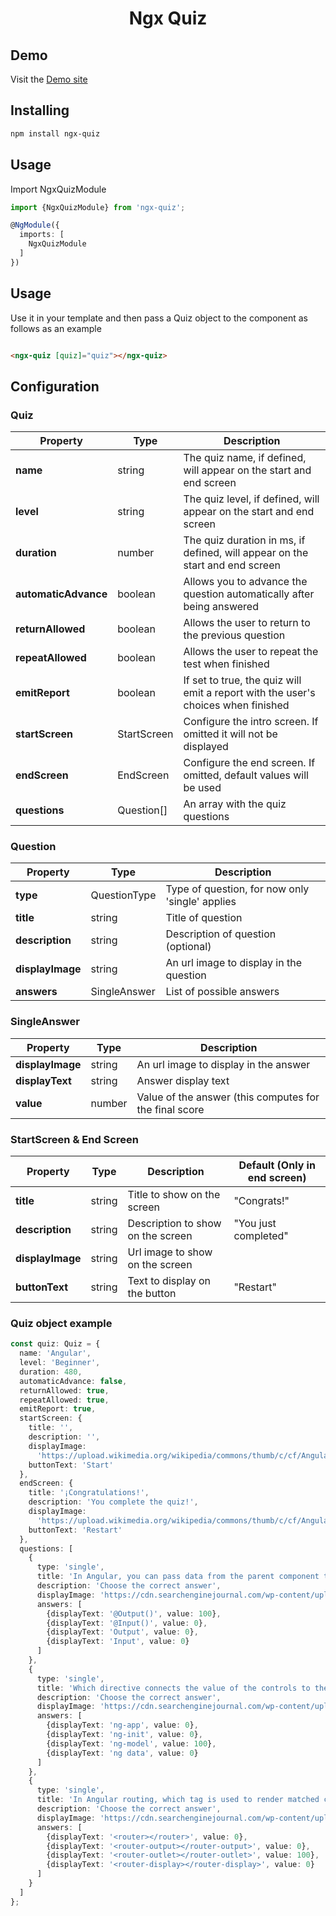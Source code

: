 <h1 style="text-align: center">Ngx Quiz</h1>

## Demo

Visit the [Demo site](https://carlosdag28.github.io/ngx-quiz/)

## Installing

```bash
npm install ngx-quiz
```

## Usage

Import NgxQuizModule

```typescript
import {NgxQuizModule} from 'ngx-quiz';

@NgModule({
  imports: [
    NgxQuizModule
  ]
})
```

## Usage

Use it in your template and then pass a Quiz object to the component as follows as an example

```html

<ngx-quiz [quiz]="quiz"></ngx-quiz>
```

## Configuration

### Quiz

| Property             | Type        | Description                                                                       |
|----------------------|-------------|-----------------------------------------------------------------------------------|
| **name**             | string      | The quiz name, if defined, will appear on the start and end screen                |
| **level**            | string      | The quiz level, if defined, will appear on the start and end screen               |
| **duration**         | number      | The quiz duration in ms, if defined, will appear on the start and end screen      |
| **automaticAdvance** | boolean     | Allows you to advance the question automatically after being answered             |
| **returnAllowed**    | boolean     | Allows the user to return to the previous question                                |
| **repeatAllowed**    | boolean     | Allows the user to repeat the test when finished                                  |
| **emitReport**       | boolean     | If set to true, the quiz will emit a report with the user's choices when finished |
| **startScreen**      | StartScreen | Configure the intro screen. If omitted it will not be displayed                   |
| **endScreen**        | EndScreen   | Configure the end screen. If omitted, default values will be used                 |
| **questions**        | Question[]  | An array with the quiz questions                                                  |

### Question

| Property         | Type         | Description                                     |
|------------------|--------------|-------------------------------------------------|
| **type**         | QuestionType | Type of question, for now only 'single' applies |
| **title**        | string       | Title of question                               |
| **description**  | string       | Description of question (optional)              |
| **displayImage** | string       | An url image to display in the question         |
| **answers**      | SingleAnswer | List of possible answers                        |

### SingleAnswer

| Property         | Type   | Description                                            |
|------------------|--------|--------------------------------------------------------|
| **displayImage** | string | An url image to display in the answer                  |
| **displayText**  | string | Answer display text                                    |
| **value**        | number | Value of the answer (this computes for the final score |

### StartScreen & End Screen

| Property         | Type   | Description                       | Default (Only in end screen) |
|------------------|--------|-----------------------------------|------------------------------|
| **title**        | string | Title to show on the screen       | "Congrats!"                  |
| **description**  | string | Description to show on the screen | "You just completed"         |
| **displayImage** | string | Url image to show on the screen   |                              |
| **buttonText**   | string | Text to display on the button     | "Restart"                    |

### Quiz object example

```typescript
const quiz: Quiz = {
  name: 'Angular',
  level: 'Beginner',
  duration: 480,
  automaticAdvance: false,
  returnAllowed: true,
  repeatAllowed: true,
  emitReport: true,
  startScreen: {
    title: '',
    description: '',
    displayImage:
      'https://upload.wikimedia.org/wikipedia/commons/thumb/c/cf/Angular_full_color_logo.svg/1200px-Angular_full_color_logo.svg.png',
    buttonText: 'Start'
  },
  endScreen: {
    title: '¡Congratulations!',
    description: 'You complete the quiz!',
    displayImage:
      'https://upload.wikimedia.org/wikipedia/commons/thumb/c/cf/Angular_full_color_logo.svg/1200px-Angular_full_color_logo.svg.png',
    buttonText: 'Restart'
  },
  questions: [
    {
      type: 'single',
      title: 'In Angular, you can pass data from the parent component to the child component by using:',
      description: 'Choose the correct answer',
      displayImage: 'https://cdn.searchenginejournal.com/wp-content/uploads/2019/04/the-seo-guide-to-angular-1520x800.png',
      answers: [
        {displayText: '@Output()', value: 100},
        {displayText: '@Input()', value: 0},
        {displayText: 'Output', value: 0},
        {displayText: 'Input', value: 0}
      ]
    },
    {
      type: 'single',
      title: 'Which directive connects the value of the controls to the data?',
      description: 'Choose the correct answer',
      displayImage: 'https://cdn.searchenginejournal.com/wp-content/uploads/2019/04/the-seo-guide-to-angular-1520x800.png',
      answers: [
        {displayText: 'ng-app', value: 0},
        {displayText: 'ng-init', value: 0},
        {displayText: 'ng-model', value: 100},
        {displayText: 'ng data', value: 0}
      ]
    },
    {
      type: 'single',
      title: 'In Angular routing, which tag is used to render matched component via active route?',
      description: 'Choose the correct answer',
      displayImage: 'https://cdn.searchenginejournal.com/wp-content/uploads/2019/04/the-seo-guide-to-angular-1520x800.png',
      answers: [
        {displayText: '<router></router>', value: 0},
        {displayText: '<router-output></router-output>', value: 0},
        {displayText: '<router-outlet></router-outlet>', value: 100},
        {displayText: '<router-display></router-display>', value: 0}
      ]
    }
  ]
};

```
